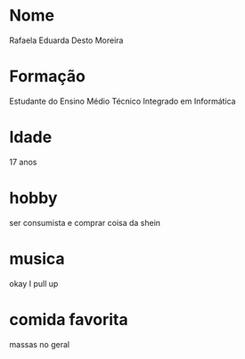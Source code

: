 # Nome

Rafaela Eduarda Desto Moreira

# Formação

Estudante do Ensino Médio Técnico Integrado em Informática

# Idade

17 anos

# hobby

ser consumista e comprar coisa da shein

# musica

okay I pull up

# comida favorita

massas no geral